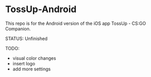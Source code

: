 # TossUp-Android

This repo is for the Android version of the iOS app TossUp - CS:GO Companion.

STATUS: Unfinished

TODO:
 - visual color changes
 - insert logo
 - add more settings
